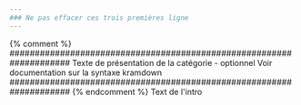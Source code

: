 ```yaml
---
### Ne pas effacer ces trois premières ligne
---
```

{% comment %} ####################################################################
Texte de présentation de la catégorie - optionnel
Voir documentation sur la syntaxe kramdown
#################################################################### {% endcomment %}
Text de l'intro
